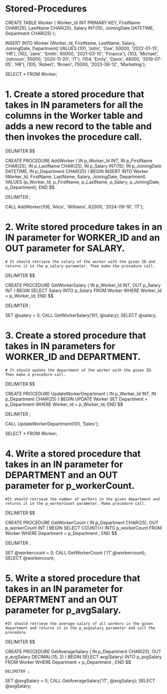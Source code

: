 # Stored-Procedures
CREATE TABLE Worker (
    Worker_Id INT PRIMARY KEY,
    FirstName CHAR(25),
    LastName CHAR(25),
    Salary INT(15),
    JoiningDate DATETIME,
    Department CHAR(25)
);

INSERT INTO Worker (Worker_Id, FirstName, LastName, Salary, JoiningDate, Department)
VALUES
(101, 'John', 'Doe', 50000, '2022-01-15', 'HR'),
(102, 'Jane', 'Smith', 60000, '2021-03-10', 'Finance'),
(103, 'Michael', 'Johnson', 55000, '2020-11-20', 'IT'),
(104, 'Emily', 'Davis', 48000, '2019-07-05', 'HR'),
(105, 'Robert', 'Brown', 70000, '2023-06-12', 'Marketing');

SELECT * FROM Worker;

# 1. Create a stored procedure that takes in IN parameters for all the columns in the Worker table and adds a new record to the table and then invokes the procedure call. 

DELIMITER $$

CREATE PROCEDURE AddWorker (
    IN p_Worker_Id INT,
    IN p_FirstName CHAR(25),
    IN p_LastName CHAR(25),
    IN p_Salary INT(15),
    IN p_JoiningDate DATETIME,
    IN p_Department CHAR(25)
)
BEGIN
    INSERT INTO Worker (Worker_Id, FirstName, LastName, Salary, JoiningDate, Department)
    VALUES (p_Worker_Id, p_FirstName, p_LastName, p_Salary, p_JoiningDate, p_Department);
END $$

DELIMITER ;

CALL AddWorker(106, 'Alice', 'Williams', 62000, '2024-09-16', 'IT');

# 2. Write stored procedure takes in an IN parameter for WORKER_ID and an OUT parameter for SALARY.
	# It should retrieve the salary of the worker with the given ID and returns it in the p_salary parameter. Then make the procedure call. 
    
DELIMITER $$

CREATE PROCEDURE GetWorkerSalary (
    IN p_Worker_Id INT,
    OUT p_Salary INT
)
BEGIN
    SELECT Salary INTO p_Salary
    FROM Worker
    WHERE Worker_Id = p_Worker_Id;
END $$

DELIMITER ;

SET @salary = 0;
CALL GetWorkerSalary(101, @salary);
SELECT @salary;

# 3. Create a stored procedure that takes in IN parameters for WORKER_ID and DEPARTMENT. 
	# It should update the department of the worker with the given ID. Then make a procedure call.

DELIMITER $$

CREATE PROCEDURE UpdateWorkerDepartment (
    IN p_Worker_Id INT,
    IN p_Department CHAR(25)
)
BEGIN
    UPDATE Worker
    SET Department = p_Department
    WHERE Worker_Id = p_Worker_Id;
END $$

DELIMITER ;

CALL UpdateWorkerDepartment(101, 'Sales');

SELECT * FROM Worker;

# 4. Write a stored procedure that takes in an IN parameter for DEPARTMENT and an OUT parameter for p_workerCount. 
	#It should retrieve the number of workers in the given department and returns it in the p_workerCount parameter. Make procedure call.  

DELIMITER $$

CREATE PROCEDURE GetWorkerCount (
	IN p_Department CHAR(25),
    OUT p_workerCount INT
)
BEGIN
	SELECT COUNT(*) INTO p_workerCount 
    FROM Worker
    WHERE Department = p_Department ;
END $$

DELIMITER ;
 
SET @workercount = 0;
CALL GetWorkerCount ('IT',@workercount);
SELECT @workercount;

# 5. Write a stored procedure that takes in an IN parameter for DEPARTMENT and an OUT parameter for p_avgSalary. 
	#It should retrieve the average salary of all workers in the given department and returns it in the p_avgSalary parameter and call the procedure.

  DELIMITER $$
  
  CREATE PROCEDURE GetAverageSalary (
	IN p_Department CHAR(25),
    OUT p_avgSalary DECIMAL(15, 2) 
    )
	BEGIN
		SELECT avg(Salary) INTO p_avgSalary
        FROM Worker
        WHERE Department = p_Department ;
	END $$
    
    DELIMITER ;
    
SET @avgSalary = 0;
CALL GetAverageSalary('IT', @avgSalary);
SELECT @avgSalary;

            
